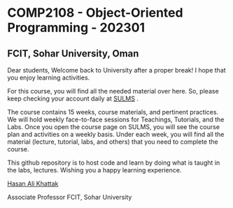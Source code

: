 # COMP2108 - Object-Oriented Programming - 202301

## FCIT, Sohar University, Oman

Dear students, Welcome back to University after a proper break! I hope that you enjoy learning activities. 

For this course, you will find all the needed material over here. So, please keep checking your account daily at [SULMS](https://sulms.su.edu.om/course/view.php?id=16533) . 

The course contains 15 weeks, course materials, and pertinent practices. We will hold weekly face-to-face sessions for Teachings, Tutorials, and the Labs. Once you open the course page on SULMS, you will see the course plan and activities on a weekly basis. Under each week, you will find all the material (lecture, tutorial, labs, and others) that you need to complete the course. 

This github repository is to host code and learn by doing what is taught in the labs, lectures. Wishing you a happy learning experience.

[Hasan Ali Khattak](https://github.com/hasanalikhattak)

Associate Professor FCIT, Sohar University
